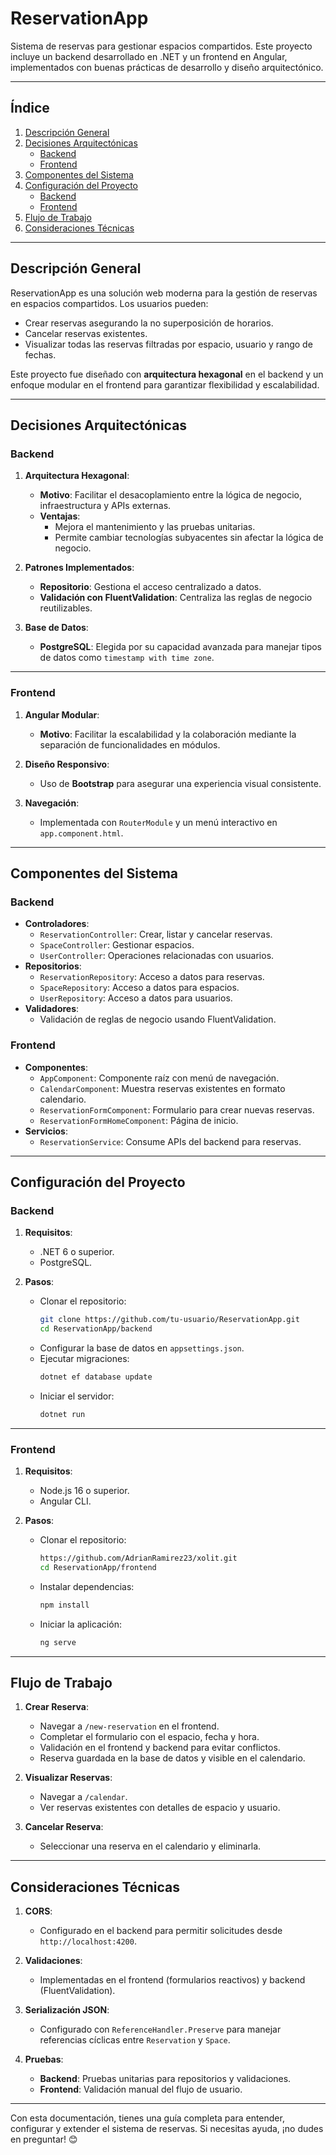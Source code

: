# ReservationApp

Sistema de reservas para gestionar espacios compartidos. Este proyecto incluye un backend desarrollado en .NET y un frontend en Angular, implementados con buenas prácticas de desarrollo y diseño arquitectónico.

---

## **Índice**
1. [Descripción General](#descripción-general)
2. [Decisiones Arquitectónicas](#decisiones-arquitectónicas)
   - [Backend](#backend)
   - [Frontend](#frontend)
3. [Componentes del Sistema](#componentes-del-sistema)
4. [Configuración del Proyecto](#configuración-del-proyecto)
   - [Backend](#configuración-backend)
   - [Frontend](#configuración-frontend)
5. [Flujo de Trabajo](#flujo-de-trabajo)
6. [Consideraciones Técnicas](#consideraciones-técnicas)

---

## **Descripción General**

ReservationApp es una solución web moderna para la gestión de reservas en espacios compartidos. Los usuarios pueden:
- Crear reservas asegurando la no superposición de horarios.
- Cancelar reservas existentes.
- Visualizar todas las reservas filtradas por espacio, usuario y rango de fechas.

Este proyecto fue diseñado con **arquitectura hexagonal** en el backend y un enfoque modular en el frontend para garantizar flexibilidad y escalabilidad.

---

## **Decisiones Arquitectónicas**

### **Backend**
1. **Arquitectura Hexagonal**:
   - **Motivo**: Facilitar el desacoplamiento entre la lógica de negocio, infraestructura y APIs externas.
   - **Ventajas**:
     - Mejora el mantenimiento y las pruebas unitarias.
     - Permite cambiar tecnologías subyacentes sin afectar la lógica de negocio.

2. **Patrones Implementados**:
   - **Repositorio**: Gestiona el acceso centralizado a datos.
   - **Validación con FluentValidation**: Centraliza las reglas de negocio reutilizables.

3. **Base de Datos**:
   - **PostgreSQL**: Elegida por su capacidad avanzada para manejar tipos de datos como `timestamp with time zone`.

---

### **Frontend**
1. **Angular Modular**:
   - **Motivo**: Facilitar la escalabilidad y la colaboración mediante la separación de funcionalidades en módulos.

2. **Diseño Responsivo**:
   - Uso de **Bootstrap** para asegurar una experiencia visual consistente.

3. **Navegación**:
   - Implementada con `RouterModule` y un menú interactivo en `app.component.html`.

---

## **Componentes del Sistema**

### **Backend**
- **Controladores**:
  - `ReservationController`: Crear, listar y cancelar reservas.
  - `SpaceController`: Gestionar espacios.
  - `UserController`: Operaciones relacionadas con usuarios.
- **Repositorios**:
  - `ReservationRepository`: Acceso a datos para reservas.
  - `SpaceRepository`: Acceso a datos para espacios.
  - `UserRepository`: Acceso a datos para usuarios.
- **Validadores**:
  - Validación de reglas de negocio usando FluentValidation.

### **Frontend**
- **Componentes**:
  - `AppComponent`: Componente raíz con menú de navegación.
  - `CalendarComponent`: Muestra reservas existentes en formato calendario.
  - `ReservationFormComponent`: Formulario para crear nuevas reservas.
  - `ReservationFormHomeComponent`: Página de inicio.
- **Servicios**:
  - `ReservationService`: Consume APIs del backend para reservas.

---

## **Configuración del Proyecto**

### **Backend**

1. **Requisitos**:
   - .NET 6 o superior.
   - PostgreSQL.

2. **Pasos**:
   - Clonar el repositorio:
     ```bash
     git clone https://github.com/tu-usuario/ReservationApp.git
     cd ReservationApp/backend
     ```
   - Configurar la base de datos en `appsettings.json`.
   - Ejecutar migraciones:
     ```bash
     dotnet ef database update
     ```
   - Iniciar el servidor:
     ```bash
     dotnet run
     ```

---

### **Frontend**

1. **Requisitos**:
   - Node.js 16 o superior.
   - Angular CLI.

2. **Pasos**:
   - Clonar el repositorio:
     ```bash
     https://github.com/AdrianRamirez23/xolit.git
     cd ReservationApp/frontend
     ```
   - Instalar dependencias:
     ```bash
     npm install
     ```
   - Iniciar la aplicación:
     ```bash
     ng serve
     ```

---

## **Flujo de Trabajo**

1. **Crear Reserva**:
   - Navegar a `/new-reservation` en el frontend.
   - Completar el formulario con el espacio, fecha y hora.
   - Validación en el frontend y backend para evitar conflictos.
   - Reserva guardada en la base de datos y visible en el calendario.

2. **Visualizar Reservas**:
   - Navegar a `/calendar`.
   - Ver reservas existentes con detalles de espacio y usuario.

3. **Cancelar Reserva**:
   - Seleccionar una reserva en el calendario y eliminarla.

---

## **Consideraciones Técnicas**

1. **CORS**:
   - Configurado en el backend para permitir solicitudes desde `http://localhost:4200`.

2. **Validaciones**:
   - Implementadas en el frontend (formularios reactivos) y backend (FluentValidation).

3. **Serialización JSON**:
   - Configurado con `ReferenceHandler.Preserve` para manejar referencias cíclicas entre `Reservation` y `Space`.

4. **Pruebas**:
   - **Backend**: Pruebas unitarias para repositorios y validaciones.
   - **Frontend**: Validación manual del flujo de usuario.

---

Con esta documentación, tienes una guía completa para entender, configurar y extender el sistema de reservas. Si necesitas ayuda, ¡no dudes en preguntar! 😊
